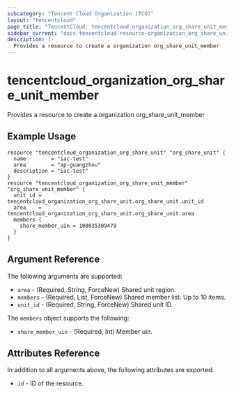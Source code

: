 ```yaml
---
subcategory: "Tencent Cloud Organization (TCO)"
layout: "tencentcloud"
page_title: "TencentCloud: tencentcloud_organization_org_share_unit_member"
sidebar_current: "docs-tencentcloud-resource-organization_org_share_unit_member"
description: |-
  Provides a resource to create a organization org_share_unit_member
---
```


# tencentcloud_organization_org_share_unit_member

Provides a resource to create a organization org_share_unit_member

## Example Usage

```hcl
resource "tencentcloud_organization_org_share_unit" "org_share_unit" {
  name        = "iac-test"
  area        = "ap-guangzhou"
  description = "iac-test"
}
resource "tencentcloud_organization_org_share_unit_member" "org_share_unit_member" {
  unit_id = tencentcloud_organization_org_share_unit.org_share_unit.unit_id
  area    = tencentcloud_organization_org_share_unit.org_share_unit.area
  members {
    share_member_uin = 100035309479
  }
}
```

## Argument Reference

The following arguments are supported:

* `area` - (Required, String, ForceNew) Shared unit region.
* `members` - (Required, List, ForceNew) Shared member list. Up to 10 items.
* `unit_id` - (Required, String, ForceNew) Shared unit ID.

The `members` object supports the following:

* `share_member_uin` - (Required, Int) Member uin.

## Attributes Reference

In addition to all arguments above, the following attributes are exported:

* `id` - ID of the resource.




